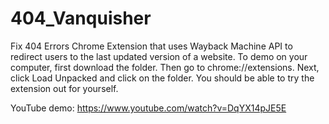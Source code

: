 # 404_Vanquisher
Fix 404 Errors
Chrome Extension that uses Wayback Machine API to redirect users to the last updated version of a website. To demo on your computer, first download the folder. Then go to chrome://extensions. Next, click Load Unpacked and click on the folder. You should be able to try the extension out for yourself. 

YouTube demo: 
https://www.youtube.com/watch?v=DqYX14pJE5E
